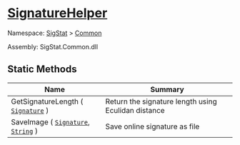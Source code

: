 # [SignatureHelper](./SignatureHelper.md)

Namespace: [SigStat]() > [Common](./README.md)

Assembly: SigStat.Common.dll


## Static Methods

| Name<div><a href="#"><img width=225></a></div> | Summary<div><a href="#"><img width=525></a></div> | 
| --- | --- | 
| GetSignatureLength ( [`Signature`](./Signature.md) ) | Return the signature length using Eculidan distance | 
| SaveImage ( [`Signature`](./Signature.md), [`String`](https://docs.microsoft.com/en-us/dotnet/api/System.String) ) | Save online signature as file | 


